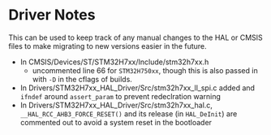 # Driver Notes

This can be used to keep track of any manual changes to the HAL or CMSIS files to make migrating to new versions easier in the future.

* In CMSIS/Devices/ST/STM32H7xx/Include/stm32h7xx.h
    * uncommented line 66 for `STM32H750xx`, though this is also passed in with `-D` in the cflags of builds.
* In Drivers/STM32H7xx_HAL_Driver/Src/stm32h7xx_ll_spi.c added and `ifndef` around `assert_param` to prevent redeclration warning
* In Drivers/STM32H7xx_HAL_Driver/Src/stm32h7xx_hal.c, `__HAL_RCC_AHB3_FORCE_RESET()` and its release (in `HAL_DeInit`) are commented out to avoid a system reset in the bootloader
